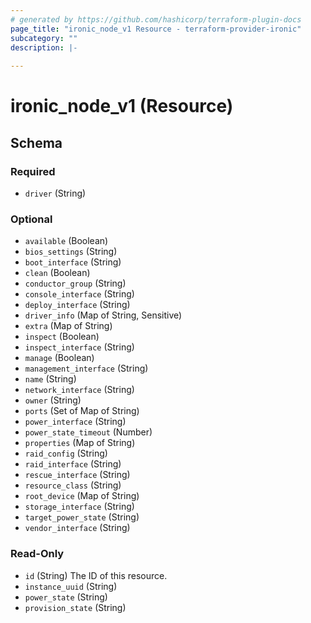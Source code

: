 ```yaml
---
# generated by https://github.com/hashicorp/terraform-plugin-docs
page_title: "ironic_node_v1 Resource - terraform-provider-ironic"
subcategory: ""
description: |-
  
---
```


# ironic_node_v1 (Resource)





<!-- schema generated by tfplugindocs -->
## Schema

### Required

- `driver` (String)

### Optional

- `available` (Boolean)
- `bios_settings` (String)
- `boot_interface` (String)
- `clean` (Boolean)
- `conductor_group` (String)
- `console_interface` (String)
- `deploy_interface` (String)
- `driver_info` (Map of String, Sensitive)
- `extra` (Map of String)
- `inspect` (Boolean)
- `inspect_interface` (String)
- `manage` (Boolean)
- `management_interface` (String)
- `name` (String)
- `network_interface` (String)
- `owner` (String)
- `ports` (Set of Map of String)
- `power_interface` (String)
- `power_state_timeout` (Number)
- `properties` (Map of String)
- `raid_config` (String)
- `raid_interface` (String)
- `rescue_interface` (String)
- `resource_class` (String)
- `root_device` (Map of String)
- `storage_interface` (String)
- `target_power_state` (String)
- `vendor_interface` (String)

### Read-Only

- `id` (String) The ID of this resource.
- `instance_uuid` (String)
- `power_state` (String)
- `provision_state` (String)
